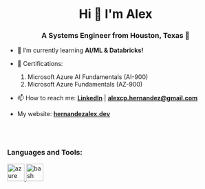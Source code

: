 <h1 align="center">Hi 👋 I'm Alex</h1>
<h3 align="center">A Systems Engineer from Houston, Texas 🤠</h3>

- 🌱 I’m currently learning **AI/ML & Databricks!**

- 📃 Certifications: 
    1. Microsoft Azure AI Fundamentals (AI-900)
    2. Microsoft Azure Fundamentals (AZ-900)

- 📫 How to reach me: <a href="https://www.linkedin.com/in/itsAlexH/">**LinkedIn**</a> | **alexcp.hernandez@gmail.com**
- My website: <a href="https://hernandezalex.dev">**hernandezalex.dev**</a>

<br>
<br>

<h3 align="left">Languages and Tools:</h3>
<p align="left"> <a href="https://azure.microsoft.com/en-in/" target="_blank" rel="noreferrer"> <img src="https://www.vectorlogo.zone/logos/microsoft_azure/microsoft_azure-icon.svg" alt="azure" width="40" height="40"/> </a>
<a href="https://www.gnu.org/software/bash/" target="_blank" rel="noreferrer"> <img src="https://www.vectorlogo.zone/logos/gnu_bash/gnu_bash-icon.svg" alt="bash" width="40" height="40"/> </a> </p>
